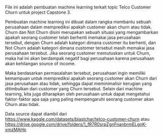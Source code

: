 File ini adalah pembuatan machine learning terkait topic Telco Customer Churn untuk project Capstone 3.

Pembuatan machine learning ini dibuat dalam rangka membantu sebuah perusahaan dalam memprediksi apakah customer akan churn atau tidak. Churn dan Not Churn disini merupakan sebuah situasi yang mengambarkan apakah seorang customer telah berhenti memakai jasa perusahaan tersebut, dengan Churn adalah kategori dimana customer itu berhenti, dan Not Churn adalah kategori dimana customer tersebut masih memakai jasa perusahaan tersebut. Jika seorang customer memutuskan untuk Churn, maka hal ini akan berdampak negatif bagi perusahaan karena perusahaan akan kehilangan source of income.

Maka berdasarkan permasalahan tersebut, perusahaan ingin memiliki kemampuan untuk memprediksi apakah seorang customer akan Churn dari jasa perusahaan atau tidak, sehingga dapat meminimalisir kerugian yang ditimbulkan dari customer yang Churn tersebut. Selain dari machine learning, kita juga diharapkan oleh perusahaan untuk dapat mengetahui faktor-faktor apa saja yang paling mempengaruhi seorang customer akan Churn atau tidak.

Data source dapat diambil dari https://www.kaggle.com/datasets/blastchar/telco-customer-churn atau https://drive.google.com/drive/folders/1_fR7R0srpZgnFnanbrmELgnK-xmzMAHp
